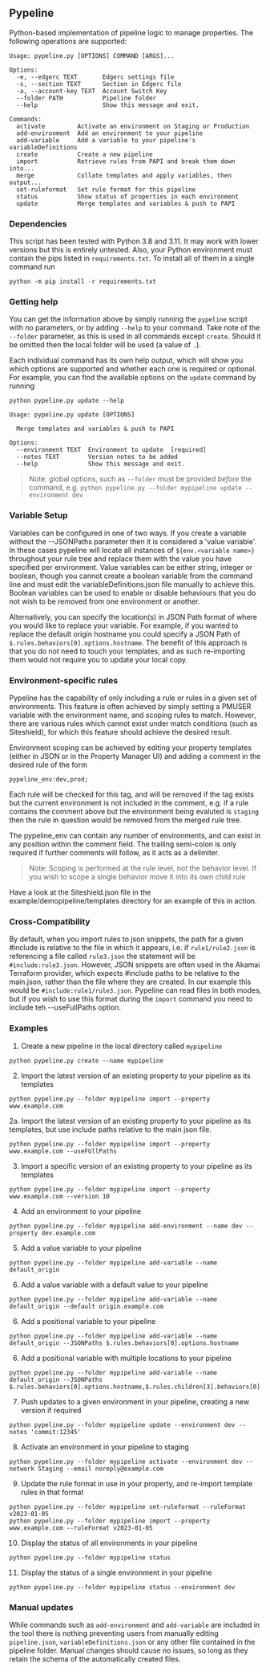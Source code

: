 ## Pypeline

Python-based implementation of pipeline logic to manage properties. The following operations are supported:

```shell
Usage: pypeline.py [OPTIONS] COMMAND [ARGS]...

Options:
  -e, --edgerc TEXT       Edgerc settings file
  -s, --section TEXT      Section in Edgerc file
  -a, --account-key TEXT  Account Switch Key
  --folder PATH           Pipeline folder
  --help                  Show this message and exit.

Commands:
  activate         Activate an environment on Staging or Production
  add-environment  Add an environment to your pipeline
  add-variable     Add a variable to your pipeline's variableDefinitions
  create           Create a new pipeline
  import           Retrieve rules from PAPI and break them down into...
  merge            Collate templates and apply variables, then output...
  set-ruleformat   Set rule format for this pipeline
  status           Show status of properties in each environment
  update           Merge templates and variables & push to PAPI
```

### Dependencies

This script has been tested with Python 3.8 and 3.11. It may work with lower versions but this is entirely untested. Also, your Python environment must contain the pips listed in `requirements.txt`. To install all of them in a single command run

```
python -m pip install -r requirements.txt
```

### Getting help

You can get the information above by simply running the `pypeline` script with no parameters, or by adding `--help` to your command. Take note of the `--folder` parameter, as this is used in all commands except `create`. Should it be omitted then the local folder will be used (a value of `.`).

Each individual command has its own help output, which will show you which options are supported and whether each one is required or optional. For example, you can find the available options on the `update` command by running

```shell
python pypeline.py update --help
```

```
Usage: pypeline.py update [OPTIONS]

  Merge templates and variables & push to PAPI

Options:
  --environment TEXT  Environment to update  [required]
  --notes TEXT        Version notes to be added
  --help              Show this message and exit.
```

> Note: global options, such as `--folder` must be provided _before_ the command, e.g. `python pypeline.py --folder mypipeline update --environment dev`

### Variable Setup

Variables can be configured in one of two ways. If you create a variable without the --JSONPaths parameter then it is considered a 'value variable'. In these cases pypeline will locate all instances of `${env.<variable name>}` throughout your rule tree and replace them with the value you have specified per environment. Value variables can be either string, integer or boolean, though you cannot create a boolean variable from the command line and must edit the variableDefinitions.json file manually to achieve this. Boolean variables can be used to enable or disable behaviours that you do not wish to be removed from one environment or another.

Alternatively, you can specify the location(s) in JSON Path format of where you would like to replace your variable. For example, if you wanted to replace the default origin hostname you could specify a JSON Path of `$.rules.behaviors[0].options.hostname`. The benefit of this approach is that you do not need to touch your templates, and as such re-importing them would not require you to update your local copy.

### Environment-specific rules

Pypeline has the capability of only including a rule or rules in a given set of environments. This feature is often achieved by simply setting a PMUSER variable with the environment name, and scoping rules to match. However, there are various rules which cannot exist under match conditions (such as Siteshield), for which this feature should achieve the desired result. 

Environment scoping can be achieved by editing your property templates (either in JSON or in the Property Manager UI) and adding a comment in the desired rule of the form

`pypeline_env:dev,prod;`

Each rule will be checked for this tag, and will be removed if the tag exists but the current environment is not included in the comment, e.g. if a rule contains the comment above but the environment being evaluted is `staging` then the rule in question would be removed from the merged rule tree.

The pypeline_env can contain any number of environments, and can exist in any position within the comment field. The trailing semi-colon is only required if further comments will follow, as it acts as a delimiter.

> Note: Scoping is performed at the rule level, not the behavior level. If you wish to scope a single behavior move it into its own child rule

Have a look at the Siteshield.json file in the example/demopipeline/templates directory for an example of this in action.

### Cross-Compatibility

By default, when you import rules to json snippets, the path for a given #include is relative to the file in which it appears, i.e. if `rule1/rule2.json` is referencing a file called `rule3.json` the statement will be `#include:rule3.json`. However, JSON snippets are often used in the Akamai Terraform provider, which expects #include paths to be relative to the main.json, rather than the file where they are created. In our example this would be `#include:rule1/rule3.json`. Pypeline can read files in both modes, but if you wish to use this format during the `import` command you need to include teh --useFullPaths option.

### Examples

1. Create a new pipeline in the local directory called `mypipeline`

```shell
python pypeline.py create --name mypipeline
```

2. Import the latest version of an existing property to your pipeline as its templates

```shell
python pypeline.py --folder mypipeline import --property www.example.com
```

2a. Import the latest version of an existing property to your pipeline as its templates, but use include paths relative to the main json file.

```shell
python pypeline.py --folder mypipeline import --property www.example.com --useFUllPaths
```

3. Import a specific version of an existing property to your pipeline as its templates

```shell
python pypeline.py --folder mypipeline import --property www.example.com --version 10
```

4. Add an environment to your pipeline

```shell
python pypeline.py --folder mypipeline add-environment --name dev --property dev.example.com
```

5. Add a value variable to your pipeline

```shell
python pypeline.py --folder mypipeline add-variable --name default_origin
```

6. Add a value variable with a default value to your pipeline

```shell
python pypeline.py --folder mypipeline add-variable --name default_origin --default origin.example.com
```

6. Add a positional variable to your pipeline

```shell
python pypeline.py --folder mypipeline add-variable --name default_origin --JSONPaths $.rules.behaviors[0].options.hostname
```

6. Add a positional variable with multiple locations to your pipeline

```shell
python pypeline.py --folder mypipeline add-variable --name default_origin --JSONPaths $.rules.behaviors[0].options.hostname,$.rules.children[3].behaviors[0].options.hostname
```

7. Push updates to a given environment in your pipeline, creating a new version if required

```shell
python pypeline.py --folder mypipeline update --environment dev --notes 'commit:12345'
```

8. Activate an environment in your pipeline to staging

```shell
python pypeline.py --folder mypipeline activate --environment dev --network Staging --email noreply@example.com
```

9. Update the rule format in use in your property, and re-import template rules in that format

```shell
python pypeline.py --folder mypipeline set-ruleformat --ruleFormat v2023-01-05
python pypeline.py --folder mypipeline import --property www.example.com --ruleFormat v2023-01-05
```

10. Display the status of all environments in your pipeline

```shell
python pypeline.py --folder mypipeline status
```

11. Display the status of a single environment in your pipeline

```shell
python pypeline.py --folder mypipeline status --environment dev 
```

### Manual updates

While commands such as `add-environment` and `add-variable` are included in the tool there is nothing preventing users from manually editing `pipeline.json`, `variableDefinitions.json` or any other file contained in the pipeline folder. Manual changes should cause no issues, so long as they retain the schema of the automatically created files.